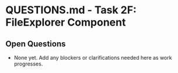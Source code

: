 # QUESTIONS.md - Task 2F: FileExplorer Component

## Open Questions
- None yet. Add any blockers or clarifications needed here as work progresses. 